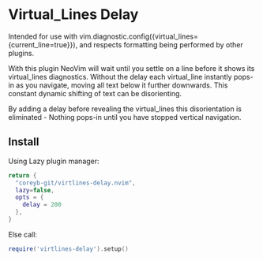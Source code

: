 # Virtual_Lines Delay

Intended for use with vim.diagnostic.config({virtual_lines={current_line=true}}),
and respects formatting being performed by other plugins.

With this plugin NeoVim will wait until you settle on a line before it shows
its virtual_lines diagnostics.
Without the delay each virtual_line instantly pops-in as you navigate, moving all
text below it further downwards.
This constant dynamic shifting of text can be disorienting.

By adding a delay before revealing the virtual_lines this disorientation
is eliminated - Nothing pops-in until you have stopped vertical navigation.

## Install

Using Lazy plugin manager:

```Lua
return {
  "coreyb-git/virtlines-delay.nvim",
  lazy=false,
  opts = {
    delay = 200
  },
}
```

Else call:

```Lua
require('virtlines-delay').setup()
```
